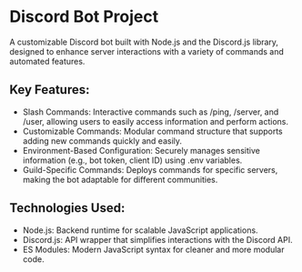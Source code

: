 # Discord Bot Project

A customizable Discord bot built with Node.js and the Discord.js library, designed to enhance server interactions with a variety of commands and automated features.

## Key Features:

- Slash Commands: Interactive commands such as /ping, /server, and /user, allowing users to easily access information and perform actions.
- Customizable Commands: Modular command structure that supports adding new commands quickly and easily.
- Environment-Based Configuration: Securely manages sensitive information (e.g., bot token, client ID) using .env variables.
- Guild-Specific Commands: Deploys commands for specific servers, making the bot adaptable for different communities.

## Technologies Used:

- Node.js: Backend runtime for scalable JavaScript applications.
- Discord.js: API wrapper that simplifies interactions with the Discord API.
- ES Modules: Modern JavaScript syntax for cleaner and more modular code.